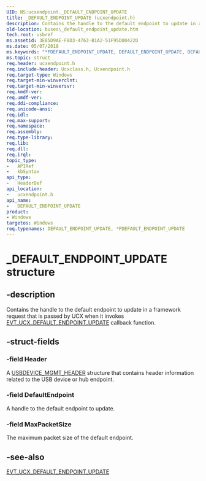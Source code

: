 ```yaml
---
UID: NS:ucxendpoint._DEFAULT_ENDPOINT_UPDATE
title: _DEFAULT_ENDPOINT_UPDATE (ucxendpoint.h)
description: Contains the handle to the default endpoint to update in a framework request that is passed by UCX when it invokes EVT_UCX_DEFAULT_ENDPOINT_UPDATE callback function.
old-location: buses\_default_endpoint_update.htm
tech.root: usbref
ms.assetid: 3E85D9AE-F8D3-4763-B1A2-51F95D00422D
ms.date: 05/07/2018
ms.keywords: "*PDEFAULT_ENDPOINT_UPDATE, DEFAULT_ENDPOINT_UPDATE, DEFAULT_ENDPOINT_UPDATE structure [Buses], P_DEFAULT_ENDPOINT_UPDATE, P_DEFAULT_ENDPOINT_UPDATE structure pointer [Buses], _DEFAULT_ENDPOINT_UPDATE, buses._default_endpoint_update, ucxendpoint/P_DEFAULT_ENDPOINT_UPDATE, ucxendpoint/_DEFAULT_ENDPOINT_UPDATE"
ms.topic: struct
req.header: ucxendpoint.h
req.include-header: Ucxclass.h, Ucxendpoint.h
req.target-type: Windows
req.target-min-winverclnt: 
req.target-min-winversvr: 
req.kmdf-ver: 
req.umdf-ver: 
req.ddi-compliance: 
req.unicode-ansi: 
req.idl: 
req.max-support: 
req.namespace: 
req.assembly: 
req.type-library: 
req.lib: 
req.dll: 
req.irql: 
topic_type:
-	APIRef
-	kbSyntax
api_type:
-	HeaderDef
api_location:
-	ucxendpoint.h
api_name:
-	DEFAULT_ENDPOINT_UPDATE
product:
- Windows
targetos: Windows
req.typenames: DEFAULT_ENDPOINT_UPDATE, *PDEFAULT_ENDPOINT_UPDATE
---
```


# _DEFAULT_ENDPOINT_UPDATE structure


## -description


Contains the handle to the default endpoint to update in a framework request that is passed by UCX when it invokes <a href="https://msdn.microsoft.com/library/windows/hardware/mt187824">EVT_UCX_DEFAULT_ENDPOINT_UPDATE</a> callback function.


## -struct-fields




### -field Header

A <a href="https://msdn.microsoft.com/library/windows/hardware/mt188075">USBDEVICE_MGMT_HEADER</a> structure that contains header information related to the USB device or hub endpoint.


### -field DefaultEndpoint

A handle to the  default endpoint to update.


### -field MaxPacketSize

The maximum packet size of the default endpoint.


## -see-also




<a href="https://msdn.microsoft.com/library/windows/hardware/mt187824">EVT_UCX_DEFAULT_ENDPOINT_UPDATE</a>
 

 

